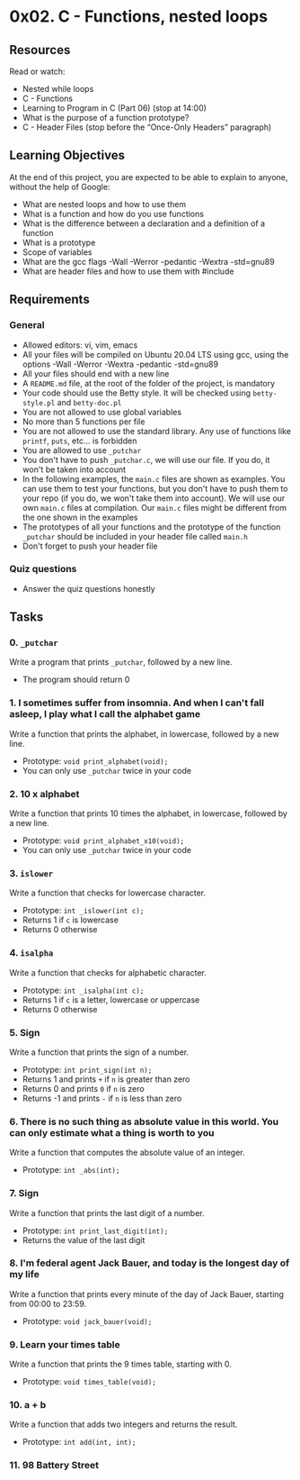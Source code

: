 # 0x02. C - Functions, nested loops

## Resources
Read or watch:
- Nested while loops
- C - Functions
- Learning to Program in C (Part 06) (stop at 14:00)
- What is the purpose of a function prototype?
- C - Header Files (stop before the “Once-Only Headers” paragraph)

## Learning Objectives
At the end of this project, you are expected to be able to explain to anyone, without the help of Google:
- What are nested loops and how to use them
- What is a function and how do you use functions
- What is the difference between a declaration and a definition of a function
- What is a prototype
- Scope of variables
- What are the gcc flags -Wall -Werror -pedantic -Wextra -std=gnu89
- What are header files and how to use them with #include

## Requirements
### General
- Allowed editors: vi, vim, emacs
- All your files will be compiled on Ubuntu 20.04 LTS using gcc, using the options -Wall -Werror -Wextra -pedantic -std=gnu89
- All your files should end with a new line
- A `README.md` file, at the root of the folder of the project, is mandatory
- Your code should use the Betty style. It will be checked using `betty-style.pl` and `betty-doc.pl`
- You are not allowed to use global variables
- No more than 5 functions per file
- You are not allowed to use the standard library. Any use of functions like `printf`, `puts`, etc... is forbidden
- You are allowed to use `_putchar`
- You don't have to push `_putchar.c`, we will use our file. If you do, it won't be taken into account
- In the following examples, the `main.c` files are shown as examples. You can use them to test your functions, but you don't have to push them to your repo (if you do, we won't take them into account). We will use our own `main.c` files at compilation. Our `main.c` files might be different from the one shown in the examples
- The prototypes of all your functions and the prototype of the function `_putchar` should be included in your header file called `main.h`
- Don't forget to push your header file

### Quiz questions
- Answer the quiz questions honestly

## Tasks

### 0. `_putchar`
Write a program that prints `_putchar`, followed by a new line.

- The program should return 0

### 1. I sometimes suffer from insomnia. And when I can't fall asleep, I play what I call the alphabet game
Write a function that prints the alphabet, in lowercase, followed by a new line.

- Prototype: `void print_alphabet(void);`
- You can only use `_putchar` twice in your code

### 2. 10 x alphabet
Write a function that prints 10 times the alphabet, in lowercase, followed by a new line.

- Prototype: `void print_alphabet_x10(void);`
- You can only use `_putchar` twice in your code

### 3. `islower`
Write a function that checks for lowercase character.

- Prototype: `int _islower(int c);`
- Returns 1 if `c` is lowercase
- Returns 0 otherwise

### 4. `isalpha`
Write a function that checks for alphabetic character.

- Prototype: `int _isalpha(int c);`
- Returns 1 if `c` is a letter, lowercase or uppercase
- Returns 0 otherwise

### 5. Sign
Write a function that prints the sign of a number.

- Prototype: `int print_sign(int n);`
- Returns 1 and prints `+` if `n` is greater than zero
- Returns 0 and prints `0` if `n` is zero
- Returns -1 and prints `-` if `n` is less than zero

### 6. There is no such thing as absolute value in this world. You can only estimate what a thing is worth to you
Write a function that computes the absolute value of an integer.

- Prototype: `int _abs(int);`

### 7. Sign
Write a function that prints the last digit of a number.

- Prototype: `int print_last_digit(int);`
- Returns the value of the last digit

### 8. I'm federal agent Jack Bauer, and today is the longest day of my life
Write a function that prints every minute of the day of Jack Bauer, starting from 00:00 to 23:59.

- Prototype: `void jack_bauer(void);`

### 9. Learn your times table
Write a function that prints the 9 times table, starting with 0.

- Prototype: `void times_table(void);`

### 10. a + b
Write a function that adds two integers and returns the result.

- Prototype: `int add(int, int);`

### 11. 98 Battery Street

